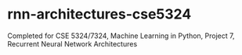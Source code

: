 # rnn-architectures-cse5324
Completed for CSE 5324/7324, Machine Learning in Python, Project 7, Recurrent Neural Network Architectures
